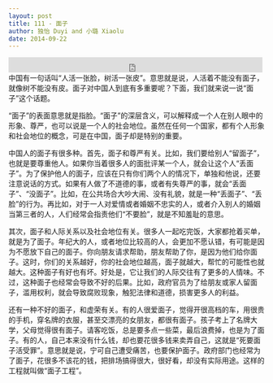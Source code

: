 ```yaml
---
layout: post
title: 111 - 面子
author: 独怡 Duyi and 小璐 Xiaolu
date: 2014-09-22
---
```


<iframe src="https://archive.org/embed/slowchinese_201909/Slow_Chinese_111.mp3" width="500" height="30" frameborder="0" webkitallowfullscreen="true" mozallowfullscreen="true" allowfullscreen></iframe>
中国有一句话叫“人活一张脸，树活一张皮”。意思就是说，人活着不能没有面子，就像树不能没有皮。面子对中国人到底有多重要呢？下面，我们就来说一说“面子”这个话题。

“面子”的表面意思就是指脸。“面子”的深层含义，可以解释成一个人在别人眼中的形象、尊严，也可以说是一个人的社会地位。虽然在任何一个国家，都有个人形象和社会地位的概念，可是在中国，面子却是特别的重要。

中国人的面子有很多种。首先，面子和尊严有关。比如，我们要给别人“留面子”，也就是要尊重他人。如果你当着很多人的面批评某一个人，就会让这个人“丢面子”。为了保护他人的面子，应该在只有你们两个人的情况下，单独和他说，还要注意说话的方式。如果有人做了不道德的事，或者有失尊严的事，就会“丢面子”、“没面子”。比如，在公共场合大吵大闹、没有礼貌，就是一种“丢面子”、“丢脸”的行为。再比如，对于一人对爱情或者婚姻不忠实的人，或者介入别人的婚姻当第三者的人，人们经常会指责他们“不要脸”，就是不知羞耻的意思。

其次，面子和人际关系以及社会地位有关。很多人一起吃完饭，大家都抢着买单，就是为了面子。年纪大的人，或者地位比较高的人，会更加不愿认错，有可能是因为不愿放下自己的面子。你向朋友请求帮助，朋友帮助了你，是因为他们给你面子。这时，你们的关系越好，你的社会地位越高，面子就越大，帮忙的可能性也就越大。这种面子有好也有坏。好处是，它让我们的人际交往有了更多的人情味。不过，这种面子也经常会导致不好的后果。比如，政府官员为了给朋友或家人留面子，滥用权利，就会导致腐败现象，触犯法律和道德，损害更多人的利益。

还有一种不好的面子，和虚荣有关。有的人很爱面子，觉得开很高档的车，用很贵的手机，穿名牌的衣服，甚至交漂亮的女朋友，都很有面子。孩子考上了名牌大学，父母觉得很有面子。请客吃饭，总是要多点一些菜，最后浪费掉，也是为了面子。有的人，自己本来没有什么钱，却也要花很多钱来卖弄自己，这就是“死要面子活受罪”。意思就是说，宁可自己遭受痛苦，也要保护面子。政府部门也经常为了面子，花很多不该花的钱，把排场搞得很大，很好看，却没有实际用途。这样的工程就叫做“面子工程”。

